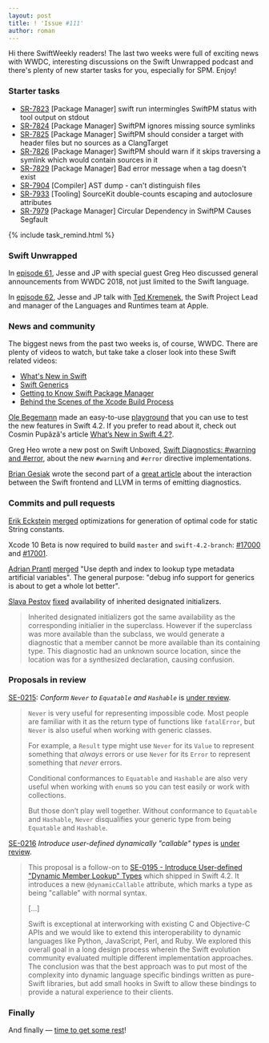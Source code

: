 ```yaml
---
layout: post
title: ! 'Issue #111'
author: roman
---
```


Hi there SwiftWeekly readers! The last two weeks were full of exciting news with WWDC, interesting discussions on the Swift Unwrapped podcast and there's plenty of new starter tasks for you, especially for SPM. Enjoy!

<!--excerpt-->

### Starter tasks

- [SR-7823](https://bugs.swift.org/browse/SR-7823) [Package Manager] swift run intermingles SwiftPM status with tool output on stdout
- [SR-7824](https://bugs.swift.org/browse/SR-7824) [Package Manager] SwiftPM ignores missing source symlinks
- [SR-7825](https://bugs.swift.org/browse/SR-7825) [Package Manager] SwiftPM should consider a target with header files but no sources as a ClangTarget
- [SR-7826](https://bugs.swift.org/browse/SR-7826) [Package Manager] SwiftPM should warn if it skips traversing a symlink which would contain sources in it
- [SR-7829](https://bugs.swift.org/browse/SR-7829) [Package Manager] Bad error message when a tag doesn't exist
- [SR-7904](https://bugs.swift.org/browse/SR-7904) [Compiler] AST dump - can't distinguish files
- [SR-7933](https://bugs.swift.org/browse/SR-7933) [Tooling] SourceKit double-counts escaping and autoclosure attributes
- [SR-7979](https://bugs.swift.org/browse/SR-7979) [Package Manager] Circular Dependency in SwiftPM Causes Segfault

{% include task_remind.html %}

### Swift Unwrapped

In [episode 61](https://spec.fm/podcasts/swift-unwrapped/154581), Jesse and JP with special guest Greg Heo discussed general announcements from WWDC 2018, not just limited to the Swift language.

In [episode 62](https://spec.fm/podcasts/swift-unwrapped/154699), Jesse and JP talk with [Ted Kremenek](https://twitter.com/tkremenek), the Swift Project Lead and manager of the Languages and Runtimes team at Apple.

### News and community

The biggest news from the past two weeks is, of course, WWDC. There are plenty of videos to watch, but take take a closer look into these Swift related videos:

- [What's New in Swift](https://developer.apple.com/videos/play/wwdc2018/401)
- [Swift Generics](https://developer.apple.com/videos/play/wwdc2018/406/)
- [Getting to Know Swift Package Manager](https://developer.apple.com/videos/play/wwdc2018/411/)
- [Behind the Scenes of the Xcode Build Process](https://developer.apple.com/videos/play/wwdc2018/415/)

[Ole Begemann](https://github.com/ole) made an easy-to-use [playground](https://github.com/ole/whats-new-in-swift-4-2) that you can use to test the new features in Swift 4.2. If you prefer to read about it, check out Cosmin Pupăză's article [What’s New in Swift 4.2?](https://www.raywenderlich.com/194066/whats-new-in-swift-4-2).

Greg Heo wrote a new post on Swift Unboxed, [Swift Diagnostics: #warning and #error](https://swiftunboxed.com/internals/diagnostics-warning-error/), about the new `#warning` and `#error` directive implementations.

[Brian Gesiak](https://twitter.com/modocache) wrote the second part of a [great article](https://modocache.io/swift-compiler-diagnostics-part-2) about the interaction between the Swift frontend and LLVM in terms of emitting diagnostics.

### Commits and pull requests

[Erik Eckstein](https://github.com/eeckstein) [merged](https://github.com/apple/swift/pull/17014) optimizations for generation of optimal code for static String constants.

Xcode 10 Beta is now required to build `master` and `swift-4.2-branch`: [#17000](https://github.com/apple/swift/pull/17000) and [#17001](https://github.com/apple/swift/pull/17001).

[Adrian Prantl](https://github.com/adrian-prantl) [merged](https://github.com/apple/swift/pull/16937) "Use depth and index to lookup type metadata artificial variables". The general purpose: "debug info support for generics is about to get a whole lot better".

[Slava Pestov](https://github.com/slavapestov) [fixed](https://github.com/apple/swift/pull/17080) availability of inherited designated initializers. 
> Inherited designated initializers got the same availability as the corresponding initialier in the superclass. However if the superclass was more available than the subclass, we would generate a diagnostic that a member cannot be more available than its containing type. This diagnostic had an unknown source location, since the location was for a synthesized declaration, causing confusion.

### Proposals in review

[SE-0215](https://github.com/apple/swift-evolution/blob/master/proposals/0215-conform-never-to-hashable-and-equatable.md): *Conform `Never` to `Equatable` and `Hashable`* is [under review](https://forums.swift.org/t/se-0215-conform-never-to-equatable-and-hashable/13586).

> `Never` is very useful for representing impossible code. Most people are familiar with it as the return type of functions like `fatalError`, but `Never` is also useful when working with generic classes.
>
> For example, a `Result` type might use `Never` for its `Value` to represent something that _always_ errors or use `Never` for its `Error` to represent something that _never_ errors.
>
> Conditional conformances to `Equatable` and `Hashable` are also very useful when working with `enum`s so you can test easily or work with collections.
>
> But those don’t play well together. Without conformance to `Equatable` and `Hashable`, `Never` disqualifies your generic type from being `Equatable` and `Hashable`.

[SE-0216](https://github.com/apple/swift-evolution/blob/master/proposals/0216-dynamic-callable.md) *Introduce user-defined dynamically "callable" types* is [under review](https://forums.swift.org/t/se-0216-user-defined-dynamically-callable-types/13615).

> This proposal is a follow-on to [SE-0195 - Introduce User-defined "Dynamic Member
Lookup" Types](https://github.com/apple/swift-evolution/blob/master/proposals/0195-dynamic-member-lookup.md)
which shipped in Swift 4.2. It introduces a new `@dynamicCallable` attribute, which marks
a type as being "callable" with normal syntax. 
>
> [...]
>
> Swift is exceptional at interworking with existing C and Objective-C APIs and we would like to extend this interoperability to dynamic languages like Python, JavaScript, Perl, and Ruby. We explored this overall goal in a long design process wherein the Swift evolution community evaluated multiple different implementation approaches. The conclusion was that the best approach was to put most of the complexity into dynamic language specific bindings written as pure-Swift libraries, but add small hooks in Swift to allow these bindings to provide a natural experience to their clients.

### Finally

And finally &mdash; [time to get some rest](https://twitter.com/jckarter/status/1005500623175815168)!
